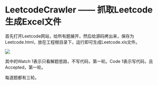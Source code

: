 # LeetcodeCrawler —— 抓取Leetcode生成Excel文件

首先打开Leetcode网站，给所有题展开，然后给源码拷出来，保存为Leetcode.html，放在工程根目录下，运行即可生成Leetcode.xls文件。

![](https://github.com/dingjikerbo/LeetcodeCrawler/blob/master/Leetcode.jpg)

其中的Watch 1表示只看解题思路，不写代码，第一轮。Code 1表示写代码，且Accepted，第一轮。

每道题都有三轮。
